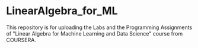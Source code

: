# LinearAlgebra_for_ML
This repository is for uploading the Labs and the Programming Assignments of "Linear Algebra for Machine Learning and Data Science" course from COURSERA.
